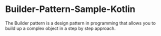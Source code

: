 # Builder-Pattern-Sample-Kotlin
The Builder pattern is a design pattern in programming that allows you to build up a complex object in a step by step approach.
